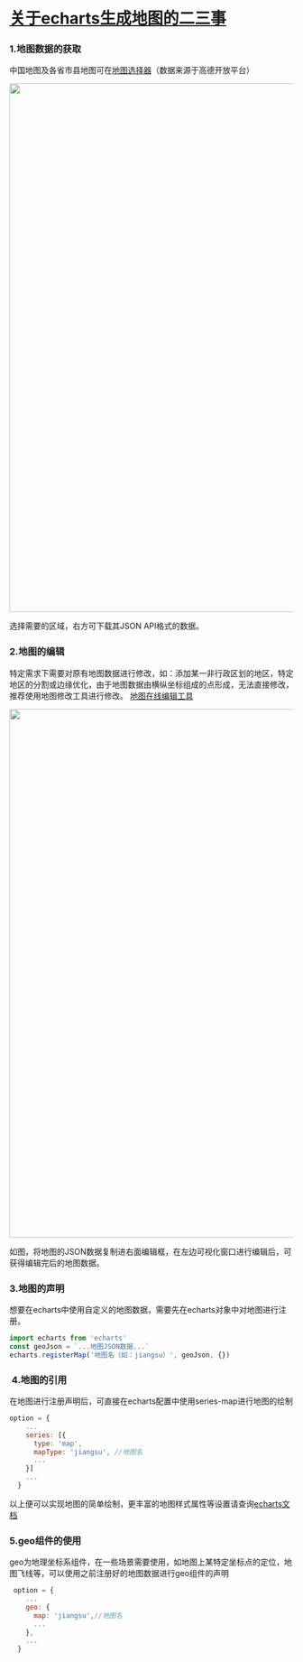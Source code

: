 # [关于echarts生成地图的二三事](https://blog.csdn.net/woaidouya123/article/details/118788527)
<h3>1.地图数据的获取</h3> 
<p>中国地图及各省市县地图可在<a href="http://datav.aliyun.com/tools/atlas/index.html">地图选择器</a>（数据来源于高德开放平台）</p> 
<p><img alt="" height="937" src="https://img-blog.csdnimg.cn/20210716112528619.png?x-oss-process=image/watermark,type_ZmFuZ3poZW5naGVpdGk,shadow_10,text_aHR0cHM6Ly9ibG9nLmNzZG4ubmV0L3dvYWlkb3V5YTEyMw==,size_16,color_FFFFFF,t_70" width="1200"></p> 
<p>选择需要的区域，右方可下载其JSON API格式的数据。</p> 
<h3>2.地图的编辑</h3> 
<p>特定需求下需要对原有地图数据进行修改，如：添加某一非行政区划的地区，特定地区的分割或边缘优化，由于地图数据由横纵坐标组成的点形成，无法直接修改，推荐使用地图修改工具进行修改。&nbsp;<a href="http://geojson.io/">地图在线编辑工具</a></p> 
<p><img alt="" height="937" src="https://img-blog.csdnimg.cn/20210716141449633.png?x-oss-process=image/watermark,type_ZmFuZ3poZW5naGVpdGk,shadow_10,text_aHR0cHM6Ly9ibG9nLmNzZG4ubmV0L3dvYWlkb3V5YTEyMw==,size_16,color_FFFFFF,t_70" width="1200"></p> 
<p>如图，将地图的JSON数据复制进右面编辑框，在左边可视化窗口进行编辑后，可获得编辑完后的地图数据。</p> 
<h3>3.地图的声明</h3> 
<p>想要在echarts中使用自定义的地图数据，需要先在echarts对象中对地图进行注册。</p> 

```javascript
import echarts from 'echarts'
const geoJson = `...地图JSON数据...`
echarts.registerMap('地图名（如：jiangsu）', geoJson, {})
``` 
<h3>&nbsp;4.地图的引用</h3> 
<p>在地图进行注册声明后，可直接在echarts配置中使用series-map进行地图的绘制</p> 

```javascript
option = {
    ...
    series: [{
      type: 'map',
      mapType: 'jiangsu', //地图名
      ...
    }]
    ...
  }
``` 
<p>以上便可以实现地图的简单绘制，更丰富的地图样式属性等设置请查询<a href="https://echarts.apache.org/zh/option.html#series-map">echarts文档</a></p> 
<h3>5.geo组件的使用</h3> 
<p>geo为地理坐标系组件，在一些场景需要使用，如地图上某特定坐标点的定位，地图飞线等，可以使用之前注册好的地图数据进行geo组件的声明</p> 

```javascript
 option = {
    ...
    geo: {
      map: 'jiangsu',//地图名
      ...
    },
    ...
  }
``` 
<p></p>
